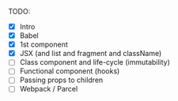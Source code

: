TODO:

- [x] Intro
- [x] Babel
- [x] 1st component
- [x] JSX (and list and fragment and className)
- [ ] Class component and life-cycle (immutability)
- [ ] Functional component (hooks)
- [ ] Passing props to children
- [ ] Webpack / Parcel
